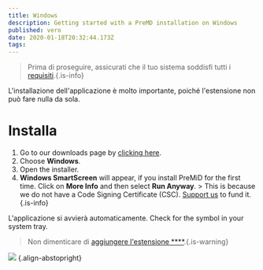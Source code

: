```yaml
---
title: Windows
description: Getting started with a PreMD installation on Windows
published: vero
date: 2020-01-18T20:32:44.173Z
tags:
---
```


> Prima di proseguire, assicurati che il tuo sistema soddisfi tutti i [requisiti](/install/requirements).{.is-info}

L'installazione dell'applicazione è molto importante, poiché l'estensione non può fare nulla da sola.

# Installa
1. Go to our downloads page by [clicking here](https://premid.app/downloads).
2. Choose **Windows**.
3. Open the installer.
4. **Windows SmartScreen** will appear, if you install PreMiD for the first time. Click on **More Info** and then select **Run Anyway**. > This is because we do not have a Code Signing Certificate (CSC). [Support us](https://www.patreon.com/Timeraa) to fund it.{.is-info}

L'applicazione si avvierà automaticamente. Check for the symbol in your system tray.

> Non dimenticare di [aggiungere l'estensione ****](/install).{.is-warning}

![](https://a.icons8.com/djxbtnYm/GBjHDS/svg.svg) {.align-abstopright}